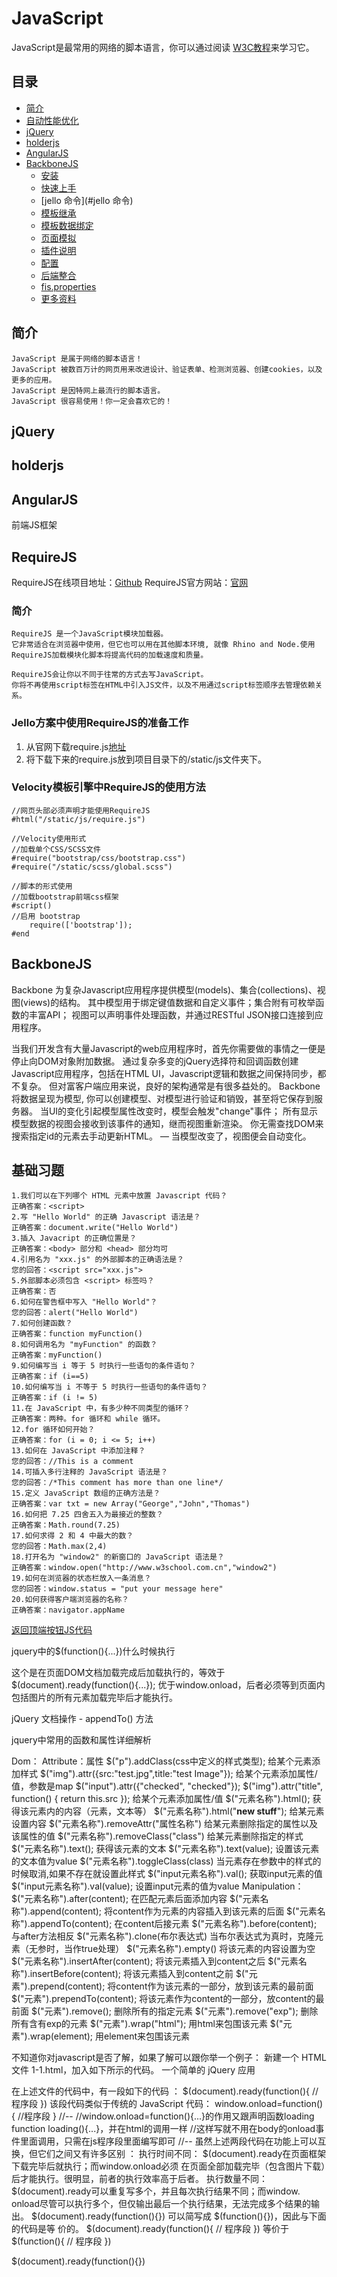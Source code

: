 JavaScript
==========

JavaScript是最常用的网络的脚本语言，你可以通过阅读  [W3C教程](http://www.w3school.com.cn/js/index.asp/)来学习它。

## 目录
* [简介](#简介)
* [自动性能优化](#自动性能优化)
* [jQuery](#jQuery)
* [holderjs](#holderjs)
* [AngularJS](#AngularJS)
* [BackboneJS](#BackboneJS)
  * [安装](#安装)
  * [快速上手](#快速上手)
  * [jello 命令](#jello 命令)
  * [模板继承](#模板继承)
  * [模板数据绑定](#模板继承)
  * [页面模拟](#页面模拟)
  * [插件说明](#插件说明)
  * [配置](#配置)
  * [后端整合](#后端整合)
  * [fis.properties](#fisproperties)
  * [更多资料](#更多资料)


## 简介

```
JavaScript 是属于网络的脚本语言！
JavaScript 被数百万计的网页用来改进设计、验证表单、检测浏览器、创建cookies，以及更多的应用。
JavaScript 是因特网上最流行的脚本语言。
JavaScript 很容易使用！你一定会喜欢它的！
```




## jQuery

## holderjs

## AngularJS

前端JS框架

## RequireJS

RequireJS在线项目地址：[Github](https://github.com/jrburke/requirejs/)
RequireJS官方网站：[官网](http://requirejs.org/)

### 简介

```
RequireJS 是一个JavaScript模块加载器。
它非常适合在浏览器中使用，但它也可以用在其他脚本环境, 就像 Rhino and Node.使用RequireJS加载模块化脚本将提高代码的加载速度和质量。

RequireJS会让你以不同于往常的方式去写JavaScript。
你将不再使用script标签在HTML中引入JS文件，以及不用通过script标签顺序去管理依赖关系。
```

### Jello方案中使用RequireJS的准备工作

1. 从官网下载require.js[地址](http://www.requirejs.cn/docs/download.html)
2. 将下载下来的require.js放到项目目录下的/static/js文件夹下。

### Velocity模板引擎中RequireJS的使用方法

    //网页头部必须声明才能使用RequireJS
    #html("/static/js/require.js")

    //Velocity使用形式
    //加载单个CSS/SCSS文件
    #require("bootstrap/css/bootstrap.css")
    #require("/static/scss/global.scss")

    //脚本的形式使用
    //加载bootstrap前端css框架
    #script()
    //启用 bootstrap
        require(['bootstrap']);
    #end


## BackboneJS

Backbone 为复杂Javascript应用程序提供模型(models)、集合(collections)、视图(views)的结构。
其中模型用于绑定键值数据和自定义事件；集合附有可枚举函数的丰富API； 视图可以声明事件处理函数，并通过RESTful JSON接口连接到应用程序。

当我们开发含有大量Javascript的web应用程序时，首先你需要做的事情之一便是停止向DOM对象附加数据。 通过复杂多变的jQuery选择符和回调函数创建Javascript应用程序，包括在HTML UI，Javascript逻辑和数据之间保持同步，都不复杂。 但对富客户端应用来说，良好的架构通常是有很多益处的。
Backbone将数据呈现为模型, 你可以创建模型、对模型进行验证和销毁，甚至将它保存到服务器。 当UI的变化引起模型属性改变时，模型会触发"change"事件； 所有显示模型数据的视图会接收到该事件的通知，继而视图重新渲染。 你无需查找DOM来搜索指定id的元素去手动更新HTML。 — 当模型改变了，视图便会自动变化。

## 基础习题

```
1.我们可以在下列哪个 HTML 元素中放置 Javascript 代码？
正确答案：<script>
2.写 "Hello World" 的正确 Javascript 语法是？
正确答案：document.write("Hello World")
3.插入 Javacript 的正确位置是？
正确答案：<body> 部分和 <head> 部分均可
4.引用名为 "xxx.js" 的外部脚本的正确语法是？
您的回答：<script src="xxx.js">
5.外部脚本必须包含 <script> 标签吗？
正确答案：否
6.如何在警告框中写入 "Hello World"？
您的回答：alert("Hello World")
7.如何创建函数？
正确答案：function myFunction()
8.如何调用名为 "myFunction" 的函数？
正确答案：myFunction()
9.如何编写当 i 等于 5 时执行一些语句的条件语句？
正确答案：if (i==5)
10.如何编写当 i 不等于 5 时执行一些语句的条件语句？
正确答案：if (i != 5)
11.在 JavaScript 中，有多少种不同类型的循环？
正确答案：两种。for 循环和 while 循环。
12.for 循环如何开始？
正确答案：for (i = 0; i <= 5; i++)
13.如何在 JavaScript 中添加注释？
您的回答：//This is a comment
14.可插入多行注释的 JavaScript 语法是？
您的回答：/*This comment has more than one line*/
15.定义 JavaScript 数组的正确方法是？
正确答案：var txt = new Array("George","John","Thomas")
16.如何把 7.25 四舍五入为最接近的整数？
正确答案：Math.round(7.25)
17.如何求得 2 和 4 中最大的数？
您的回答：Math.max(2,4)
18.打开名为 "window2" 的新窗口的 JavaScript 语法是？
正确答案：window.open("http://www.w3school.com.cn","window2")
19.如何在浏览器的状态栏放入一条消息？
您的回答：window.status = "put your message here"
20.如何获得客户端浏览器的名称？
正确答案：navigator.appName
```


[返回顶端按钮JS代码](http://www.jb51.net/article/35995.htm)

jquery中的$(function(){...})什么时候执行

这个是在页面DOM文档加载完成后加载执行的，等效于$(document).ready(function(){...}); 
优于window.onload，后者必须等到页面内包括图片的所有元素加载完毕后才能执行。

jQuery 文档操作 - appendTo() 方法

jquery中常用的函数和属性详细解析

Dom：
Attribute：属性
$("p").addClass(css中定义的样式类型); 给某个元素添加样式
$("img").attr({src:"test.jpg",title:"test Image"}); 给某个元素添加属性/值，参数是map
$("input").attr({"checked", "checked"}); 
$("img").attr("title", function() { return this.src }); 给某个元素添加属性/值
$("元素名称").html(); 获得该元素内的内容（元素，文本等）
$("元素名称").html("<b>new stuff</b>"); 给某元素设置内容
$("元素名称").removeAttr("属性名称") 给某元素删除指定的属性以及该属性的值
$("元素名称").removeClass("class") 给某元素删除指定的样式
$("元素名称").text(); 获得该元素的文本
$("元素名称").text(value); 设置该元素的文本值为value
$("元素名称").toggleClass(class) 当元素存在参数中的样式的时候取消,如果不存在就设置此样式
$("input元素名称").val(); 获取input元素的值
$("input元素名称").val(value); 设置input元素的值为value
Manipulation：
$("元素名称").after(content); 在匹配元素后面添加内容
$("元素名称").append(content); 将content作为元素的内容插入到该元素的后面
$("元素名称").appendTo(content); 在content后接元素
$("元素名称").before(content); 与after方法相反
$("元素名称").clone(布尔表达式) 当布尔表达式为真时，克隆元素（无参时，当作true处理）
$("元素名称").empty() 将该元素的内容设置为空
$("元素名称").insertAfter(content); 将该元素插入到content之后
$("元素名称").insertBefore(content); 将该元素插入到content之前
$("元素").prepend(content); 将content作为该元素的一部分，放到该元素的最前面
$("元素").prependTo(content); 将该元素作为content的一部分，放content的最前面
$("元素").remove(); 删除所有的指定元素
$("元素").remove("exp"); 删除所有含有exp的元素
$("元素").wrap("html"); 用html来包围该元素
$("元素").wrap(element); 用element来包围该元素


不知道你对javascript是否了解，如果了解可以跟你举一个例子：
新建一个 HTML 文件 1-1.html，加入如下所示的代码。
一个简单的 jQuery 应用
<!DOCTYPE html PUBLIC "-//W3C//DTD XHTML 1.0 
Transitional//EN" 
"http://www.w3.org/TR/xhtml1/DTD/xhtml1-transitional.dtd">
<html xmlns="http://www.w3.org/1999/xhtml">
<head>
    <title> 第一个简单的jQuery 程序 </title>
    <script language="javascript" type="text/javascript" 
            src="Jscript/jquery-1.4.2.min.js"></script>
    <script type="text/javascript">
           $(document).ready(function(){
              alert("您好, 欢迎来到jQuery世界");           
           })
    </script>
</head>
<body>
</body>
</html>
在上述文件的代码中，有一段如下的代码 ：
$(document).ready(function(){
               //程序段         
})
该段代码类似于传统的 JavaScript 代码：
window.onload=function(){
               //程序段
}
//--
//window.onload=function(){...}的作用又跟声明函数loading function loading(){...}，并在html的<body onload="loading()">调用一样
//这样写就不用在body的onload事件里面调用，只需在js程序段里面编写即可
//--
虽然上述两段代码在功能上可以互换，但它们之间又有许多区别 ：
  执行时间不同： $(document).ready在页面框架下载完毕后就执行；而window.onload必须
在页面全部加载完毕（包含图片下载）后才能执行。很明显，前者的执行效率高于后者。
  执行数量不同： $(document).ready可以重复写多个，并且每次执行结果不同；而window.
onload尽管可以执行多个，但仅输出最后一个执行结果，无法完成多个结果的输出。
  $(document).ready(function(){}) 可以简写成 $(function(){})，因此与下面的代码是等
价的。
$(document).ready(function(){
              // 程序段           
})
等价于
$(function(){
              // 程序段           
})

$(document).ready(function(){})